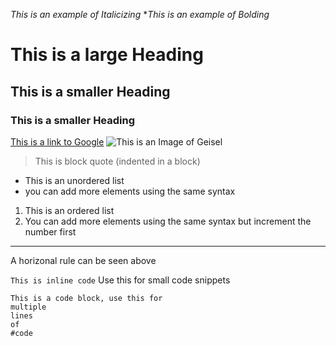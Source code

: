 *This is an example of Italicizing*
**This is an example of Bolding*
# This is a large Heading
## This is a smaller Heading
### This is a smaller Heading
[This is a link to Google](https://www.google.com/)
![This is an Image of Geisel](https://www.google.com/url?sa=i&url=https%3A%2F%2Fen.wikipedia.org%2Fwiki%2FGeisel_Library&psig=AOvVaw1zMT3H6omnPEguDLu8ZnrZ&ust=1649532426266000&source=images&cd=vfe&ved=0CAoQjRxqFwoTCMDd6aSZhfcCFQAAAAAdAAAAABAI)

> This is block quote (indented in a block)
* This is an unordered list
* you can add more elements using the same syntax

1. This is an ordered list
2. You can add more elements using the same syntax but increment the number first

---
A horizonal rule can be seen above

`This is inline code` Use this for small code snippets

```
This is a code block, use this for
multiple
lines
of
#code
```
